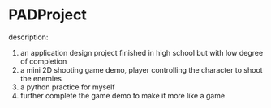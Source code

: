 # PADProject
description: 
1. an application design project finished in high school but with low degree of completion
2. a mini 2D shooting game demo, player controlling the character to shoot the enemies
3. a python practice for myself
4. further complete the game demo to make it more like a game

